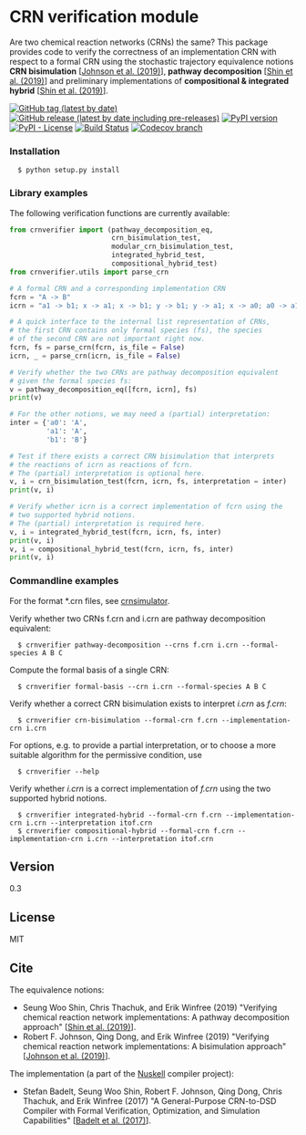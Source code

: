 # CRN verification module
Are two chemical reaction networks (CRNs) the same? This package provides code
to verify the correctness of an implementation CRN with respect to a formal CRN
using the stochastic
trajectory equivalence notions **CRN bisimulation** [[Johnson et al. (2019)]], 
**pathway decomposition** [[Shin et al.  (2019)]] and preliminary implementations of 
**compositional & integrated hybrid** [[Shin et al.  (2019)]].

[![GitHub tag (latest by date)](https://img.shields.io/github/v/tag/bad-ants-fleet/crnverifier)](https://github.com/bad-ants-fleet/crnverifier/tags)
[![GitHub release (latest by date including pre-releases)](https://img.shields.io/github/v/release/bad-ants-fleet/crnverifier?include_prereleases)](https://github.com/bad-ants-fleet/crnverifier/releases)
[![PyPI version](https://badge.fury.io/py/crnverifier.svg)](https://badge.fury.io/py/crnverifier)
[![PyPI - License](https://img.shields.io/pypi/l/crnverifier)](https://opensource.org/licenses/MIT)
[![Build Status](https://travis-ci.com/bad-ants-fleet/crnverifier.svg?branch=master)](https://travis-ci.com/github/bad-ants-fleet/crnverifier)
[![Codecov branch](https://img.shields.io/codecov/c/github/bad-ants-fleet/crnverifier/master)](https://codecov.io/gh/bad-ants-fleet/crnverifier)


### Installation
```
  $ python setup.py install
```

### Library examples

The following verification functions are currently available:
```py
from crnverifier import (pathway_decomposition_eq,
                         crn_bisimulation_test,
                         modular_crn_bisimulation_test,
                         integrated_hybrid_test, 
                         compositional_hybrid_test)
from crnverifier.utils import parse_crn

# A formal CRN and a corresponding implementation CRN
fcrn = "A -> B"
icrn = "a1 -> b1; x -> a1; x -> b1; y -> b1; y -> a1; x -> a0; a0 -> a1"

# A quick interface to the internal list representation of CRNs, 
# the first CRN contains only formal species (fs), the species
# of the second CRN are not important right now.
fcrn, fs = parse_crn(fcrn, is_file = False)
icrn, _ = parse_crn(icrn, is_file = False)

# Verify whether the two CRNs are pathway decomposition equivalent 
# given the formal species fs:
v = pathway_decomposition_eq([fcrn, icrn], fs)
print(v)

# For the other notions, we may need a (partial) interpretation:
inter = {'a0': 'A',
         'a1': 'A',
         'b1': 'B'}

# Test if there exists a correct CRN bisimulation that interprets 
# the reactions of icrn as reactions of fcrn.
# The (partial) interpretation is optional here.
v, i = crn_bisimulation_test(fcrn, icrn, fs, interpretation = inter)
print(v, i)

# Verify whether icrn is a correct implementation of fcrn using the 
# two supported hybrid notions.
# The (partial) interpretation is required here.
v, i = integrated_hybrid_test(fcrn, icrn, fs, inter)
print(v, i)
v, i = compositional_hybrid_test(fcrn, icrn, fs, inter)
print(v, i)

```

### Commandline examples
For the format *.crn files, see [crnsimulator].

Verify whether two CRNs f.crn and i.crn are pathway decomposition equivalent:
```
  $ crnverifier pathway-decomposition --crns f.crn i.crn --formal-species A B C
```
Compute the formal basis of a single CRN:
```
  $ crnverifier formal-basis --crn i.crn --formal-species A B C
```

Verify whether a correct CRN bisimulation exists to interpret *i.crn* as *f.crn*:
```
  $ crnverifier crn-bisimulation --formal-crn f.crn --implementation-crn i.crn
```
For options, e.g. to provide a partial interpretation, or to choose a more
suitable algorithm for the permissive condition, use 
```
  $ crnverifier --help
```

Verify whether *i.crn* is a correct implementation of *f.crn* using the two supported hybrid notions.
```
  $ crnverifier integrated-hybrid --formal-crn f.crn --implementation-crn i.crn --interpretation itof.crn
  $ crnverifier compositional-hybrid --formal-crn f.crn --implementation-crn i.crn --interpretation itof.crn
```

## Version
0.3

## License
MIT

## Cite
The equivalence notions:
 - Seung Woo Shin, Chris Thachuk, and Erik Winfree (2019) 
    "Verifying chemical reaction network implementations: A pathway decomposition approach"
    [[Shin et al. (2019)]].
 - Robert F. Johnson, Qing Dong, and Erik Winfree (2019)
    "Verifying chemical reaction network implementations: A bisimulation approach"
    [[Johnson et al. (2019)]].

The implementation (a part of the [Nuskell] compiler project):
 - Stefan Badelt, Seung Woo Shin, Robert F. Johnson, Qing Dong, Chris Thachuk, and Erik Winfree (2017)
    "A General-Purpose CRN-to-DSD Compiler with Formal Verification, Optimization, and Simulation Capabilities"
    [[Badelt et al. (2017)]].


[//]: References
[Shin et al. (2019)]: <https://doi.org/10.1016/j.tcs.2017.10.011>
[Johnson et al. (2019)]: <https://doi.org/10.1016/j.tcs.2018.01.002>
[Badelt et al. (2017)]: <https://doi.org/10.1007/978-3-319-66799-7_15>
[Badelt et al. (2020)]: <https://doi.org/10.1098/rsif.2019.0866>
[Nuskell]: <https://www.github.com/DNA-and-Natural-Algorithms-Group/nuskell>
[crnsimulator]: <https://www.github.com/bad-ants-fleet/crnsimulator>

